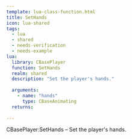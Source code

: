 ```yaml
---
template: lua-class-function.html
title: SetHands
icon: lua-shared
tags:
  - lua
  - shared
  - needs-verification
  - needs-example
lua:
  library: CBasePlayer
  function: SetHands
  realm: shared
  description: "Set the player's hands."
  
  arguments:
    - name: "hands"
      type: CBaseAnimating
  returns:
    
---
```


<div class="lua__search__keywords">
CBasePlayer:SetHands &#x2013; Set the player's hands.
</div>
